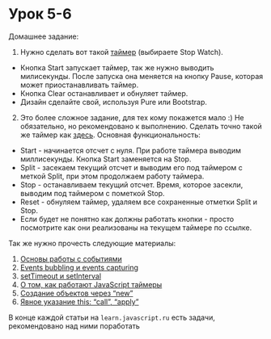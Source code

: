 # Урок 5-6

Домашнее задание:

1. Нужно сделать вот такой [таймер](http://www.online-stopwatch.com/full-screen-stopwatch/) (выбираете Stop Watch).
- Кнопка Start запускает таймер, так же нужно выводить милисекунды. После запуска она меняется на кнопку Pause, которая может приостанавливать таймер.
- Кнопка Clear останавливает и обнуляет таймер.
- Дизайн сделайте свой, используя Pure или Bootstrap.

2. Это более сложное задание, для тех кому покажется мало :) Не обязательно, но рекомендовано к выполнению.
Сделать точно такой же таймер как [здесь](http://stopwatch.onlineclock.net/new/). Основная функциональность:
- Start - начинается отсчет с нуля. При работе таймера выводим миллисекунды. Кнопка Start заменяется на Stop.
- Split - засекаем текущий отсчет и выводим его под таймером с меткой Split, при этом продолжаем работу таймера.
- Stop - останавливаем текущий отсчет. Время, которое засекли, выводим под таймером с пометкой Stop.
- Reset - обнуляем таймер, удаляем все сохраненные отметки Split и Stop.
- Если будет не понятно как должны работать кнопки - просто посмотрите как они реализованы на текущем таймере по ссылке.


Так же нужно прочесть следующие материалы:

1. [Основы работы с событиями](https://learn.javascript.ru/events-and-interfaces)
2. [Events bubbling и events capturing](http://habrahabr.ru/post/126471/)
3. [setTimeout и setInterval](https://learn.javascript.ru/settimeout-setinterval)
4. [О том, как работают JavaScript таймеры](http://habrahabr.ru/post/138062/)
5. [Создание объектов через “new”](https://learn.javascript.ru/constructor-new)
6. [Явное указание this: “call”, “apply”](https://learn.javascript.ru/call-apply)

В конце каждой статьи на `learn.javascript.ru` есть задачи, рекомендовано над ними поработать
